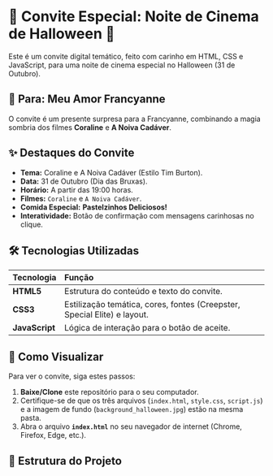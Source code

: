 
# 🎃 Convite Especial: Noite de Cinema de Halloween 🦇

Este é um convite digital temático, feito com carinho em HTML, CSS e JavaScript, para uma noite de cinema especial no Halloween (31 de Outubro).

## 💌 Para: Meu Amor Francyanne

O convite é um presente surpresa para a Francyanne, combinando a magia sombria dos filmes **Coraline** e **A Noiva Cadáver**.

## ✨ Destaques do Convite

* **Tema:** Coraline e A Noiva Cadáver (Estilo Tim Burton).
* **Data:** 31 de Outubro (Dia das Bruxas).
* **Horário:** A partir das 19:00 horas.
* **Filmes:** `Coraline` e `A Noiva Cadáver`.
* **Comida Especial:** **Pastelzinhos Deliciosos!**
* **Interatividade:** Botão de confirmação com mensagens carinhosas no clique.

## 🛠️ Tecnologias Utilizadas

| Tecnologia | Função |
| :--- | :--- |
| **HTML5** | Estrutura do conteúdo e texto do convite. |
| **CSS3** | Estilização temática, cores, fontes (Creepster, Special Elite) e layout. |
| **JavaScript** | Lógica de interação para o botão de aceite. |

## 🚀 Como Visualizar

Para ver o convite, siga estes passos:

1.  **Baixe/Clone** este repositório para o seu computador.
2.  Certifique-se de que os três arquivos (`index.html`, `style.css`, `script.js`) e a imagem de fundo (`background_halloween.jpg`) estão na mesma pasta.
3.  Abra o arquivo **`index.html`** no seu navegador de internet (Chrome, Firefox, Edge, etc.).

## 🎨 Estrutura do Projeto
